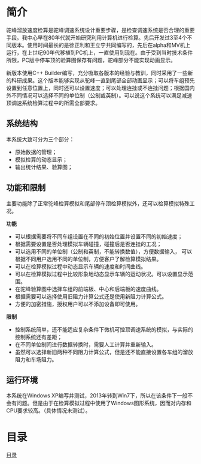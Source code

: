 # 简介

驼峰溜放速度检算是驼峰调速系统设计重要步骤，是检查调速系统是否合理的重要手段。我中心早在80年代就开始研究利用计算机进行检算。先后开发过3至4个不同版本。使用时间最长的是徐正利和王立宁共同编写的，先后在alpha和MV机上运行，在上世纪90年代移植到PC机上，一直使用到现在。由于受到当时技术条件所限，PC版中停车顶的验算图保存有问题，驼峰部分不能实现动画显示。

新版本使用C++ Builder编写，充分吸取各版本的经验与教训，同时采用了一些新的科研成果。这个版本能够实现从驼峰一直到尾部全部动画显示；可以将车组预先设置到任意位置上，同时还可以设置速度；可以处理连挂或不连挂问题；根据国内外不同情况可以选择不同的单位制（公制或英制）。可以说这个系统可以满足减速顶调速系统检算过程中的所需全部要求。

## 系统结构

本系统大致可分为三个部分：

- 原始数据的管理；
- 模拟检算的动态显示；
- 输出统计结果、验算图；

## 功能和限制

主要功能除了正常驼峰检算模拟和尾部停车顶检算模拟外，还可以检算模拟特殊工况。

**功能**

- 可以根据需要将不同车组设置在不同的初始位置并设置不同的初始速度；
- 根据需要设置是否处理模拟车辆碰撞，碰撞后是否连挂的工况；
- 可以选用不同的单位制（公制和英制，不能转换数值），方便数据输入， 可以根据不同用户选用不同的单位制，方便客户了解检算模拟结果。
- 可以在检算模拟过程中动态显示车辆的速度和时间曲线。
- 可以在检算模拟过程中比较形象地动态显示车辆的运动状况。可以设置显示范围。
- 在驼峰验算图中选择车组的前端板、中心和后端板的速度曲线。
- 根据需要可以选择使用旧阻力计算公式还是使用新阻力计算公式。
- 方便的加密措施，授权用户可以不添加设备即可使用。

**限制**

- 控制系统简单，还不能适应复杂条件下微机可控顶调速系统的模拟，与实际的控制系统还有差距；
- 在不同单位制间进行数据转换时，需要人工计算并重新输入。
- 虽然可以选择新旧两种不同阻力计算公式，但是还不能直接设置各车组的溜放阻力和车场阻力。

## 运行环境
本系统在Windows XP编写并测试，2013年转到Win7下，所以在该条件下一般不会有问题。但是由于在检算模拟过程中使用了Windows图形系统，因而对内存和CPU要求较高。（具体情况未测试）。

# 目录

[目录](/summary.md)


